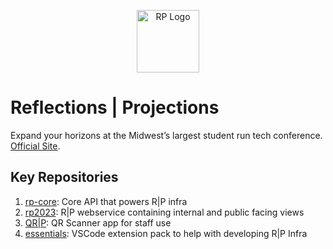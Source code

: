 <p align="center">
  <a href="http://nestjs.com/" target="blank"><img src="https://avatars.githubusercontent.com/u/25068122?s=200&v=4" width="100" alt="RP Logo" /></a>
</p>

# Reflections | Projections

Expand your horizons at the Midwest’s largest student run tech conference. [Official Site](https://reflectionsprojections.org).

## Key Repositories

1. [rp-core](https://github.com/ReflectionsProjections/rp-core): Core API that powers R|P infra
2. [rp2023](https://github.com/ReflectionsProjections/rp2023): R|P webservice containing internal and public facing views
3. [QR|P](https://github.com/ReflectionsProjections/QRP): QR Scanner app for staff use
4. [essentials](https://github.com/ReflectionsProjections/essentials): VSCode extension pack to help with developing R|P Infra
